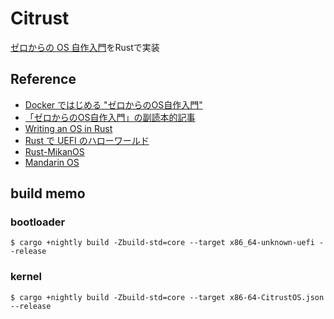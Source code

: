 # Citrust

[ゼロからの OS 自作入門](http://zero.osdev.jp/)をRustで実装

## Reference

- [Docker ではじめる "ゼロからのOS自作入門"](https://zenn.dev/sarisia/articles/6b57ea835344b6)
- [「ゼロからのOS自作入門」の副読本的記事](https://zenn.dev/karaage0703/articles/1bdb8930182c6c)
- [Writing an OS in Rust](https://os.phil-opp.com/)
- [Rust で UEFI のハローワールド](https://neriring.hatenablog.jp/entry/2020/05/17/133851)
- [Rust-MikanOS](https://github.com/callus-corn/Rust-MikanOS)
- [Mandarin OS](https://github.com/algon-320/mandarin)

## build memo

### bootloader

```
$ cargo +nightly build -Zbuild-std=core --target x86_64-unknown-uefi --release
```

### kernel

```
$ cargo +nightly build -Zbuild-std=core --target x86-64-CitrustOS.json --release
```